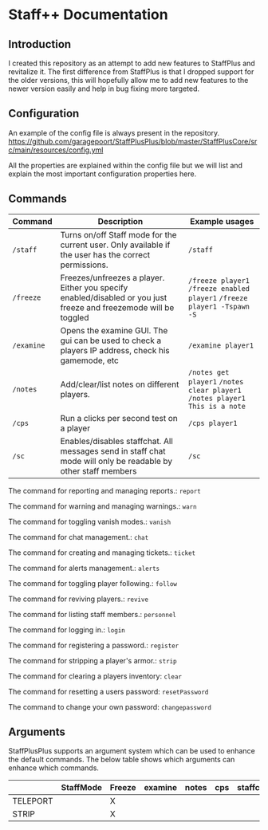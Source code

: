 # Staff++ Documentation

## Introduction
I created this repository as an attempt to add new features to StaffPlus and revitalize it.
The first difference from StaffPlus is that I dropped support for the older versions, this will hopefully allow me to add new features to the newer version easily and help in bug fixing more targeted.

## Configuration

An example of the config file is always present in the repository.
https://github.com/garagepoort/StaffPlusPlus/blob/master/StaffPlusCore/src/main/resources/config.yml

All the properties are explained within the config file but we will list and explain the most important configuration properties here.

## Commands

|Command|Description|Example usages|
|---|---|---|
|`/staff`|Turns on/off Staff mode for the current user. Only available if the user has the correct permissions.|`/staff`|
|`/freeze`|Freezes/unfreezes a player. Either you specify enabled/disabled or you just freeze and freezemode will be toggled|`/freeze player1` `/freeze enabled player1` `/freeze player1 -Tspawn -S`|
|`/examine`|Opens the examine GUI. The gui can be used to check a players IP address, check his gamemode, etc|`/examine player1`|
|`/notes`|Add/clear/list notes on different players. |`/notes get player1` `/notes clear player1` `/notes player1 This is a note`|
|`/cps`|Run a clicks per second test on a player|`/cps player1`|
|`/sc`|Enables/disables staffchat. All messages send in staff chat mode will only be readable by other staff members|`/sc`|

The command for reporting and managing reports.:
``report``

The command for warning and managing warnings.:
``warn``

The command for toggling vanish modes.:
``vanish``

The command for chat management.:
``chat``

The command for creating and managing tickets.:
``ticket``

The command for alerts management.:
``alerts``

The command for toggling player following.:
``follow``

The command for reviving players.:
``revive``

The command for listing staff members.:
``personnel``

The command for logging in.:
``login``

The command for registering a password.:
``register``

The command for stripping a player's armor.:
``strip``

The command for clearing a players inventory:
``clear``

The command for resetting a users password:
``resetPassword``

The command to change your own password:
``changepassword``

## Arguments
StaffPlusPlus supports an argument system which can be used to enhance the default commands.
The below table shows which arguments can enhance which commands.

|     | StaffMode  | Freeze  | examine  |  notes |  cps  | staffchat| report | warn  | vanish  | chat | tickets |  alerts  |  follow  | revive  | stafflist | login | register  | strip  | clearInventory  |
|---|---|---|---|---|---|---|---|---|---|---|---|---|---|---|---|---|---|---|---|
| TELEPORT  ||X||||||||||||X|||||X|
| STRIP     ||X||||||||||||X||||||